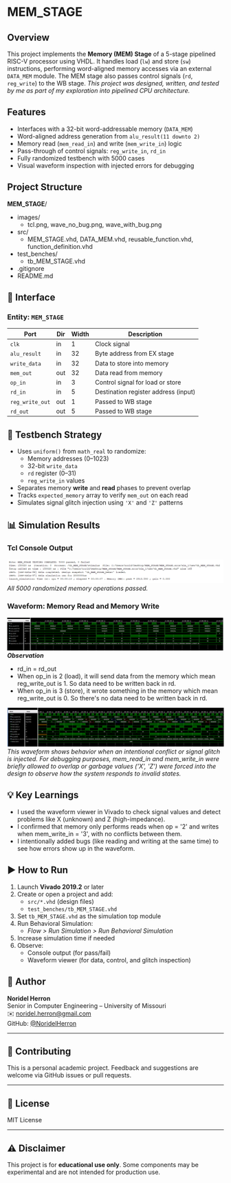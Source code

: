 # MEM_STAGE
## Overview
This project implements the **Memory (MEM) Stage** of a 5-stage pipelined RISC-V processor using VHDL. It handles load (`lw`) and store (`sw`) instructions, performing word-aligned memory accesses via an external `DATA_MEM` module. The MEM stage also passes control signals (`rd`, `reg_write`) to the WB stage.
*This project was designed, written, and tested by me as part of my exploration into pipelined CPU architecture.*

## Features
- Interfaces with a 32-bit word-addressable memory (`DATA_MEM`)
- Word-aligned address generation from `alu_result(11 downto 2)`
- Memory read (`mem_read_in`) and write (`mem_write_in`) logic
- Pass-through of control signals: `reg_write_in`, `rd_in`
- Fully randomized testbench with 5000 cases
- Visual waveform inspection with injected errors for debugging

## Project Structure
**MEM_STAGE**/
- images/
    - tcl.png, wave_no_bug.png, wave_with_bug.png
- src/
    - MEM_STAGE.vhd, DATA_MEM.vhd, reusable_function.vhd, function_definition.vhd
- test_benches/
    - tb_MEM_STAGE.vhd
- .gitignore
- README.md

## 🔌 Interface

### Entity: `MEM_STAGE`

| Port            | Dir  | Width | Description                            |
|-----------------|------|--------|---------------------------------------|
| `clk`           | in   | 1      | Clock signal                          |
| `alu_result`    | in   | 32     | Byte address from EX stage            |
| `write_data`    | in   | 32     | Data to store into memory             |
| `mem_out`       | out  | 32     | Data read from memory                 |
| `op_in`         | in   | 3      | Control signal for load or store      |
| `rd_in`         | in   | 5      | Destination register address (input)  |
| `reg_write_out` | out  | 1      | Passed to WB stage                    |
| `rd_out`        | out  | 5      | Passed to WB stage                    |

## 🧪 Testbench Strategy
- Uses `uniform()` from `math_real` to randomize:
  - Memory addresses (0–1023)
  - 32-bit `write_data`
  - `rd` register (0–31)
  - `reg_write_in` values
- Separates memory **write** and **read** phases to prevent overlap
- Tracks `expected_memory` array to verify `mem_out` on each read
- Simulates signal glitch injection using `'X'` and `'Z'` patterns

## 📊 Simulation Results

### Tcl Console Output
![Tcl Output – 5000 Cases](images/tcl.png)  
*All 5000 randomized memory operations passed.*

### Waveform: Memory Read and Memory Write
![Waveform Example – Read](images/wave_no_bug.png)  
***Observation***
- rd_in = rd_out
- When op_in is 2 (load), it will send data from the memory which mean reg_write_out is 1. So data need to be written back in rd.
- When op_in is 3 (store), it wrote something in the memory which mean reg_write_out is 0. So there's no data need to be written back in rd.

![Waveform Example – Write](images/wave_with_bug.png)  
*This waveform shows behavior when an intentional conflict or signal glitch is injected. For debugging purposes, mem_read_in and mem_write_in were briefly allowed to overlap or garbage values ('X', 'Z') were forced into the design to observe how the system responds to invalid states.*

## 💡 Key Learnings
- I used the waveform viewer in Vivado to check signal values and detect problems like X (unknown) and Z (high-impedance).
- I confirmed that memory only performs reads when op = '2' and writes when mem_write_in = '3', with no conflicts between them.
- I intentionally added bugs (like reading and writing at the same time) to see how errors show up in the waveform.

## ▶️ How to Run

1. Launch **Vivado 2019.2** or later
2. Create or open a project and add:
    - `src/*.vhd` (design files)
    - `test_benches/tb_MEM_STAGE.vhd`
3. Set `tb_MEM_STAGE.vhd` as the simulation top module
4. Run Behavioral Simulation:
    - *Flow > Run Simulation > Run Behavioral Simulation*
5. Increase simulation time if needed
6. Observe:
    - Console output (for pass/fail)
    - Waveform viewer (for data, control, and glitch inspection)


## 👤 Author
**Noridel Herron**  
Senior in Computer Engineering – University of Missouri  
✉️ noridel.herron@gmail.com  
GitHub: [@NoridelHerron](https://github.com/NoridelHerron)

---

## 🤝 Contributing
This is a personal academic project. Feedback and suggestions are welcome via GitHub issues or pull requests.

---

## 📜 License
MIT License

---

## ⚠️ Disclaimer
This project is for **educational use only**. Some components may be experimental and are not intended for production use.
